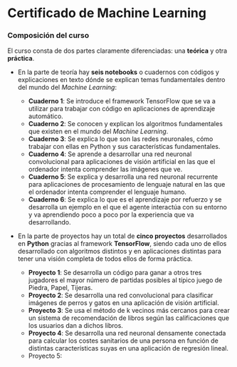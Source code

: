 # Certificado de Machine Learning

### Composición del curso

El curso consta de dos partes claramente diferenciadas: una **teórica** y otra **práctica**.

- En la parte de teoría hay **seis notebooks** o cuadernos con códigos y explicaciones en texto dónde se explican temas fundamentales dentro del mundo del *Machine Learning*: 
  - **Cuaderno 1**: Se introduce el framework TensorFlow que se va a utilizar para trabajar con código en aplicaciones de aprendizaje automático.
  - **Cuaderno 2**: Se conocen y explican los algoritmos fundamentales que existen en el mundo del *Machine Learning*.
  - **Cuaderno 3**: Se explica lo que son las redes neuronales, cómo trabajar con ellas en Python y sus características fundamentales.
  - **Cuaderno 4**: Se aprende a desarrollar una red neuronal convolucional para aplicaciones de visión artificial en las que el ordenador intenta comprender las imágenes que ve. 
  - **Cuaderno 5**: Se explica y desarrolla una red neuronal recurrente para aplicaciones de procesamiento de lenguaje natural en las que el ordenador intenta comprender el lenguaje humano.
  - **Cuaderno 6**: Se explica lo que es el aprendizaje por refuerzo y se desarrolla un ejemplo en el que el agente interactúa con su entorno y va aprendiendo poco a poco por la experiencia que va desarrollando.

- En la parte de proyectos hay un total de **cinco proyectos** desarrollados en **Python** gracias al framework **TensorFlow**, siendo cada uno de ellos desarrollado con algoritmos distintos y en aplicaciones distintas para tener una visión completa de todos ellos de forma práctica.
  - **Proyecto 1**: Se desarrolla un código para ganar a otros tres jugadores el mayor número de partidas posibles al típico juego de Piedra, Papel, Tijeras. 
  - **Proyecto 2**: Se desarrolla una red convolucional para clasificar imágenes de perros y gatos en una aplicación de visión artificial. 
  - **Proyecto 3**: Se usa el método de k vecinos más cercanos para crear un sistema de recomendación de libros según las calificaciones que los usuarios dan a dichos libros. 
  - **Proyecto 4**: Se desarrolla una red neuronal densamente conectada para calcular los costes sanitarios de una persona en función de distintas características suyas en una aplicación de regresión lineal.
  - Proyecto 5:
